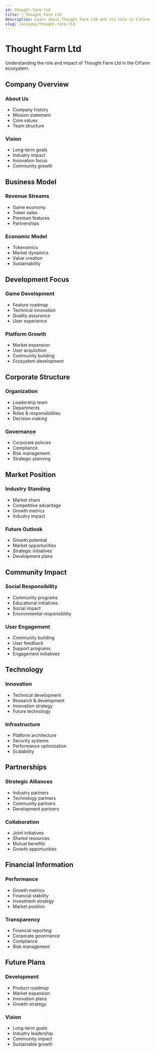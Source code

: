 ```yaml
---
id: thought-farm-ltd
title: 🏢 Thought Farm Ltd
description: Learn about Thought Farm Ltd and its role in CiFarm
slug: /economy/thought-farm-ltd
---
```


# Thought Farm Ltd

Understanding the role and impact of Thought Farm Ltd in the CiFarm ecosystem.

## Company Overview

### About Us
- Company history
- Mission statement
- Core values
- Team structure

### Vision
- Long-term goals
- Industry impact
- Innovation focus
- Community growth

## Business Model

### Revenue Streams
- Game economy
- Token sales
- Premium features
- Partnerships

### Economic Model
- Tokenomics
- Market dynamics
- Value creation
- Sustainability

## Development Focus

### Game Development
- Feature roadmap
- Technical innovation
- Quality assurance
- User experience

### Platform Growth
- Market expansion
- User acquisition
- Community building
- Ecosystem development

## Corporate Structure

### Organization
- Leadership team
- Departments
- Roles & responsibilities
- Decision making

### Governance
- Corporate policies
- Compliance
- Risk management
- Strategic planning

## Market Position

### Industry Standing
- Market share
- Competitive advantage
- Growth metrics
- Industry impact

### Future Outlook
- Growth potential
- Market opportunities
- Strategic initiatives
- Development plans

## Community Impact

### Social Responsibility
- Community programs
- Educational initiatives
- Social impact
- Environmental responsibility

### User Engagement
- Community building
- User feedback
- Support programs
- Engagement initiatives

## Technology

### Innovation
- Technical development
- Research & development
- Innovation strategy
- Future technology

### Infrastructure
- Platform architecture
- Security systems
- Performance optimization
- Scalability

## Partnerships

### Strategic Alliances
- Industry partners
- Technology partners
- Community partners
- Development partners

### Collaboration
- Joint initiatives
- Shared resources
- Mutual benefits
- Growth opportunities

## Financial Information

### Performance
- Growth metrics
- Financial stability
- Investment strategy
- Market position

### Transparency
- Financial reporting
- Corporate governance
- Compliance
- Risk management

## Future Plans

### Development
- Product roadmap
- Market expansion
- Innovation plans
- Growth strategy

### Vision
- Long-term goals
- Industry leadership
- Community impact
- Sustainable growth 